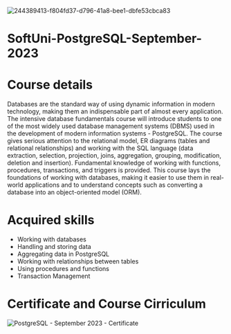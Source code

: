 ![244389413-f804fd37-d796-41a8-bee1-dbfe53cbca83](https://github.com/slambeca/SoftUni-PostgreSQL-September-2023/assets/95913250/707f799b-10e0-42bb-9a83-61ec3c137a23)

# SoftUni-PostgreSQL-September-2023

# Course details

Databases are the standard way of using dynamic information in modern technology, making them an indispensable part of almost every application. The intensive database fundamentals course will introduce students to one of the most widely used database management systems (DBMS) used in the development of modern information systems - PostgreSQL. The course gives serious attention to the relational model, ER diagrams (tables and relational relationships) and working with the SQL language (data extraction, selection, projection, joins, aggregation, grouping, modification, deletion and insertion). Fundamental knowledge of working with functions, procedures, transactions, and triggers is provided. This course lays the foundations of working with databases, making it easier to use them in real-world applications and to understand concepts such as converting a database into an object-oriented model (ORM).

# Acquired skills

* Working with databases
* Handling and storing data
* Aggregating data in PostgreSQL
* Working with relationships between tables
* Using procedures and functions
* Transaction Management

# Certificate and Course Cirriculum
![PostgreSQL - September 2023 - Certificate](https://github.com/slambeca/SoftUni-PostgreSQL-September-2023/assets/95913250/3bdbeb8b-cd08-476b-9f2f-ac1067edd34c)
